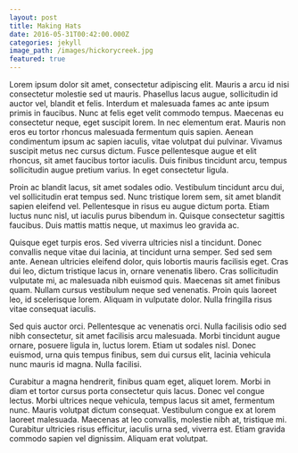 ```yaml
---
layout: post
title: Making Hats
date: 2016-05-31T00:42:00.000Z
categories: jekyll
image_path: /images/hickorycreek.jpg
featured: true
---
```



Lorem ipsum dolor sit amet, consectetur adipiscing elit. Mauris a arcu id nisi consectetur molestie sed ut mauris. Phasellus lacus augue, sollicitudin id auctor vel, blandit et felis. Interdum et malesuada fames ac ante ipsum primis in faucibus. Nunc at felis eget velit commodo tempus. Maecenas eu consectetur neque, eget suscipit lorem. In nec elementum erat. Mauris non eros eu tortor rhoncus malesuada fermentum quis sapien. Aenean condimentum ipsum ac sapien iaculis, vitae volutpat dui pulvinar. Vivamus suscipit metus nec cursus dictum. Fusce pellentesque augue et elit rhoncus, sit amet faucibus tortor iaculis. Duis finibus tincidunt arcu, tempus sollicitudin augue pretium varius. In eget consectetur ligula.

Proin ac blandit lacus, sit amet sodales odio. Vestibulum tincidunt arcu dui, vel sollicitudin erat tempus sed. Nunc tristique lorem sem, sit amet blandit sapien eleifend vel. Pellentesque in risus eu augue dictum porta. Etiam luctus nunc nisl, ut iaculis purus bibendum in. Quisque consectetur sagittis faucibus. Duis mattis mattis neque, ut maximus leo gravida ac.

Quisque eget turpis eros. Sed viverra ultricies nisl a tincidunt. Donec convallis neque vitae dui lacinia, at tincidunt urna semper. Sed sed sem ante. Aenean ultricies eleifend dolor, quis lobortis mauris facilisis eget. Cras dui leo, dictum tristique lacus in, ornare venenatis libero. Cras sollicitudin vulputate mi, ac malesuada nibh euismod quis. Maecenas sit amet finibus quam. Nullam cursus vestibulum neque sed venenatis. Proin quis laoreet leo, id scelerisque lorem. Aliquam in vulputate dolor. Nulla fringilla risus vitae consequat iaculis.

Sed quis auctor orci. Pellentesque ac venenatis orci. Nulla facilisis odio sed nibh consectetur, sit amet facilisis arcu malesuada. Morbi tincidunt augue ornare, posuere ligula in, luctus lorem. Etiam ut sodales nisl. Donec euismod, urna quis tempus finibus, sem dui cursus elit, lacinia vehicula nunc mauris id magna. Nulla facilisi.

Curabitur a magna hendrerit, finibus quam eget, aliquet lorem. Morbi in diam et tortor cursus porta consectetur quis lacus. Donec vel congue lectus. Morbi ultrices neque vehicula, tempus lacus sit amet, fermentum nunc. Mauris volutpat dictum consequat. Vestibulum congue ex at lorem laoreet malesuada. Maecenas at leo convallis, molestie nibh at, tristique mi. Curabitur ultricies risus efficitur, iaculis urna sed, viverra est. Etiam gravida commodo sapien vel dignissim. Aliquam erat volutpat.